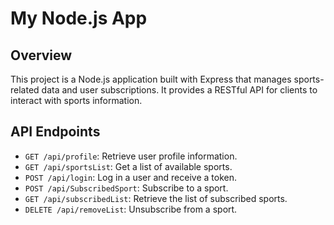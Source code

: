 # My Node.js App

## Overview

This project is a Node.js application built with Express that manages sports-related data and user subscriptions. It provides a RESTful API for clients to interact with sports information.

## API Endpoints

- `GET /api/profile`: Retrieve user profile information.
- `GET /api/sportsList`: Get a list of available sports.
- `POST /api/login`: Log in a user and receive a token.
- `POST /api/SubscribedSport`: Subscribe to a sport.
- `GET /api/subscribedList`: Retrieve the list of subscribed sports.
- `DELETE /api/removeList`: Unsubscribe from a sport.

